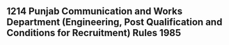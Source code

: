 ## 1214 Punjab Communication and Works Department (Engineering, Post Qualification and Conditions for Recruitment) Rules 1985

